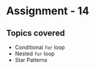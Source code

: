 # Assignment - 14

## Topics covered

- Conditional `for` loop
- Nested `for` loop
- Star Patterns

